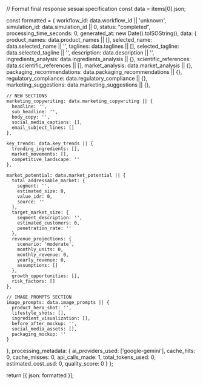 // Format final response sesuai specification
const data = items[0].json;

const formatted = {
  workflow_id: data.workflow_id || 'unknown',
  simulation_id: data.simulation_id || 0,
  status: "completed",
  processing_time_seconds: 0,
  generated_at: new Date().toISOString(),
  data: {
    product_names: data.product_names || [],
    selected_name: data.selected_name || '',
    taglines: data.taglines || [],
    selected_tagline: data.selected_tagline || '',
    description: data.description || '',
    ingredients_analysis: data.ingredients_analysis || {},
    scientific_references: data.scientific_references || [],
    market_analysis: data.market_analysis || {},
    packaging_recommendations: data.packaging_recommendations || {},
    regulatory_compliance: data.regulatory_compliance || {},
    marketing_suggestions: data.marketing_suggestions || {},
    
    // NEW SECTIONS
    marketing_copywriting: data.marketing_copywriting || {
      headline: '',
      sub_headline: '',
      body_copy: '',
      social_media_captions: [],
      email_subject_lines: []
    },
    
    key_trends: data.key_trends || {
      trending_ingredients: [],
      market_movements: [],
      competitive_landscape: ''
    },
    
    market_potential: data.market_potential || {
      total_addressable_market: {
        segment: '',
        estimated_size: 0,
        value_idr: 0,
        source: ''
      },
      target_market_size: {
        segment_description: '',
        estimated_customers: 0,
        penetration_rate: ''
      },
      revenue_projections: {
        scenario: 'moderate',
        monthly_units: 0,
        monthly_revenue: 0,
        yearly_revenue: 0,
        assumptions: []
      },
      growth_opportunities: [],
      risk_factors: []
    },
    
    // IMAGE PROMPTS SECTION
    image_prompts: data.image_prompts || {
      product_hero_shot: '',
      lifestyle_shots: [],
      ingredient_visualization: [],
      before_after_mockup: '',
      social_media_assets: [],
      packaging_mockup: ''
    }
  },
  processing_metadata: {
    ai_providers_used: ['google-gemini'],
    cache_hits: 0,
    cache_misses: 0,
    api_calls_made: 1,
    total_tokens_used: 0,
    estimated_cost_usd: 0,
    quality_score: 0
  }
};

return [{ json: formatted }];
